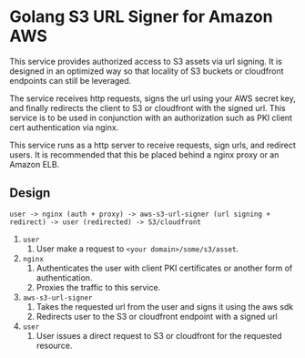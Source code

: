 # Golang S3 URL Signer for Amazon AWS
This service provides authorized access to S3 assets via url signing. It is designed in an optimized way so that locality of S3 buckets or cloudfront endpoints can still be leveraged.

The service receives http requests, signs the url using your AWS secret key, and finally redirects the client to S3 or cloudfront with the signed url. This service is to be used in conjunction with an authorization such as PKI client cert authentication via nginx.

This service runs as a http server to receive requests, sign urls, and redirect users. It is recommended that this be placed behind a nginx proxy or an Amazon ELB.

## Design

```
user -> nginx (auth + proxy) -> aws-s3-url-signer (url signing + redirect) -> user (redirected) -> S3/cloudfront
```

1. `user`
    1. User make a request to `<your domain>/some/s3/asset`.
2. `nginx`
    1. Authenticates the user with client PKI certificates or another form of authentication.
    2. Proxies the traffic to this service.
3. `aws-s3-url-signer`
    1. Takes the requested url from the user and signs it using the aws sdk
    2. Redirects user to the S3 or cloudfront endpoint with a signed url
4. `user`
    1. User issues a direct request to S3 or cloudfront for the requested resource.
